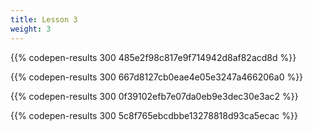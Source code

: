 ```yaml
---
title: Lesson 3
weight: 3
---
```

{{% codepen-results 300 485e2f98c817e9f714942d8af82acd8d %}}



{{% codepen-results 300 667d8127cb0eae4e05e3247a466206a0 %}}



{{% codepen-results 300 0f39102efb7e07da0eb9e3dec30e3ac2 %}}



{{% codepen-results 300 5c8f765ebcdbbe13278818d93ca5ecac %}}
